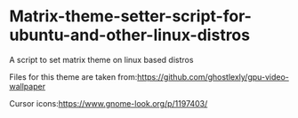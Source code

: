 # Matrix-theme-setter-script-for-ubuntu-and-other-linux-distros
A script to set matrix theme on linux based distros

Files for this theme are taken from:https://github.com/ghostlexly/gpu-video-wallpaper

Cursor icons:https://www.gnome-look.org/p/1197403/
